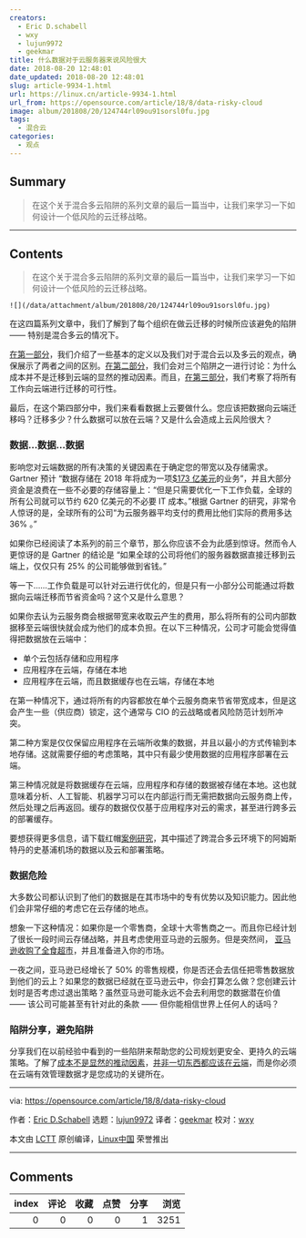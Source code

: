 ```yaml
---
creators:
  - Eric D.schabell
  - wxy
  - lujun9972
  - geekmar
title: 什么数据对于云服务器来说风险很大
date: 2018-08-20 12:48:01
date_updated: 2018-08-20 12:48:01
slug: article-9934-1.html
url: https://linux.cn/article-9934-1.html
url_from: https://opensource.com/article/18/8/data-risky-cloud
image: album/201808/20/124744rl09ou91sorsl0fu.jpg
tags:
  - 混合云
categories:
  - 观点
---
```


## Summary

> 在这个关于混合多云陷阱的系列文章的最后一篇当中，让我们来学习一下如何设计一个低风险的云迁移战略。

***

<!-- more -->

## Contents

> 
> 在这个关于混合多云陷阱的系列文章的最后一篇当中，让我们来学习一下如何设计一个低风险的云迁移战略。
> 
> 
> 

`![](/data/attachment/album/201808/20/124744rl09ou91sorsl0fu.jpg)`

在这四篇系列文章中，我们了解到了每个组织在做云迁移的时候所应该避免的陷阱 —— 特别是混合多云的情况下。

[在第一部分](https://opensource.com/article/18/4/pitfalls-hybrid-multi-cloud)，我们介绍了一些基本的定义以及我们对于混合云以及多云的观点，确保展示了两者之间的区别。[在第二部分](https://opensource.com/article/18/6/reasons-move-to-cloud)，我们会对三个陷阱之一进行讨论：为什么成本并不是迁移到云端的显然的推动因素。而且，[在第三部分](https://opensource.com/article/18/7/why-you-cant-move-everything-cloud)，我们考察了将所有工作向云端进行迁移的可行性。

最后，在这个第四部分中，我们来看看数据上云要做什么。您应该把数据向云端迁移吗？迁移多少？什么数据可以放在云端？又是什么会造成上云风险很大？

### 数据…数据…数据

影响您对云端数据的所有决策的关键因素在于确定您的带宽以及存储需求。 Gartner 预计 “数据存储在 2018 年将成为一项[$173 亿美元](http://www.businessinsider.com/companies-waste-62-billion-on-the-cloud-by-paying-for-storage-they-dont-need-according-to-a-report-2017-11)的业务”，并且大部分资金是浪费在一些不必要的存储容量上：“但是只需要优化一下工作负载，全球的所有公司就可以节约 620 亿美元的不必要 IT 成本。”根据 Gartner 的研究，非常令人惊讶的是，全球所有的公司“为云服务器平均支付的费用比他们实际的费用多达 36% 。”

如果你已经阅读了本系列的前三个章节，那么你应该不会为此感到惊讶。然而令人更惊讶的是 Gartner 的结论是 “如果全球的公司将他们的服务器数据直接迁移到云端上，仅仅只有 25% 的公司能够做到省钱。”

等一下……工作负载是可以针对云进行优化的，但是只有一小部分公司能通过将数据向云端迁移而节省资金吗？这个又是什么意思？

如果你去认为云服务商会根据带宽来收取云产生的费用，那么将所有的公司内部数据移至云端很快就会成为他们的成本负担。在以下三种情况，公司才可能会觉得值得把数据放在云端中：

* 单个云包括存储和应用程序
* 应用程序在云端，存储在本地
* 应用程序在云端，而且数据缓存也在云端，存储在本地

在第一种情况下，通过将所有的内容都放在单个云服务商来节省带宽成本，但是这会产生一些（供应商）锁定，这个通常与 CIO 的云战略或者风险防范计划所冲突。

第二种方案是仅仅保留应用程序在云端所收集的数据，并且以最小的方式传输到本地存储。这就需要仔细的考虑策略，其中只有最少使用数据的应用程序部署在云端。

第三种情况就是将数据缓存在云端，应用程序和存储的数据被存储在本地。这也就意味着分析、人工智能、机器学习可以在内部运行而无需把数据向云服务商上传，然后处理之后再返回。缓存的数据仅仅基于应用程序对云的需求，甚至进行跨多云的部署缓存。

要想获得更多信息，请下载红帽[案例研究](https://www.redhat.com/en/resources/amsterdam-airport-schiphol-case-study)，其中描述了跨混合多云环境下的阿姆斯特丹的史基浦机场的数据以及云和部署策略。

### 数据危险

大多数公司都认识到了他们的数据是在其市场中的专有优势以及知识能力。因此他们会非常仔细的考虑它在云存储的地点。

想象一下这种情况：如果你是一个零售商，全球十大零售商之一。而且你已经计划了很长一段时间云存储战略，并且考虑使用亚马逊的云服务。但是突然间， [亚马逊收购了全食超市](https://www.forbes.com/sites/ciocentral/2017/06/23/amazon-buys-whole-foods-now-what-the-story-behind-the-story/#33e9cc6be898)，并且准备进入你的市场。

一夜之间，亚马逊已经增长了 50% 的零售规模，你是否还会去信任把零售数据放到他们的云上？如果您的数据已经就在亚马逊云中，你会打算怎么做？您创建云计划时是否考虑过退出策略？虽然亚马逊可能永远不会去利用您的数据潜在价值 —— 该公司可能甚至有针对此的条款 —— 但你能相信世界上任何人的话吗？

### 陷阱分享，避免陷阱

分享我们在以前经验中看到的一些陷阱来帮助您的公司规划更安全、更持久的云端策略。了解了[成本不是显然的推动因素](https://opensource.com/article/18/6/reasons-move-to-cloud)，[并非一切东西都应该在云端](https://opensource.com/article/18/7/why-you-cant-move-everything-cloud)，而是你必须在云端有效管理数据才是您成功的关键所在。

---

via: <https://opensource.com/article/18/8/data-risky-cloud>

作者：[Eric D.Schabell](https://opensource.com/users/eschabell) 选题：[lujun9972](https://github.com/lujun9972) 译者：[geekmar](https://github.com/geekmar) 校对：[wxy](https://github.com/wxy)

本文由 [LCTT](https://github.com/LCTT/TranslateProject) 原创编译，[Linux中国](https://linux.cn/) 荣誉推出

***

## Comments


|   index |   评论 |   收藏 |   点赞 |   分享 |   浏览 |
|--------:|-------:|-------:|-------:|-------:|-------:|
|       0 |      0 |      0 |      0 |      1 |   3251 |
